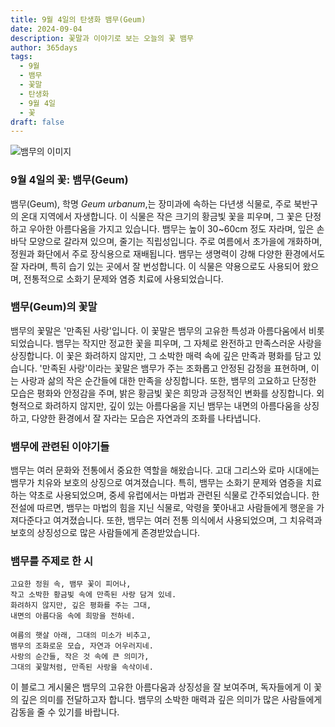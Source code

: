 ```yaml
---
title: 9월 4일의 탄생화 뱀무(Geum)
date: 2024-09-04
description: 꽃말과 이야기로 보는 오늘의 꽃 뱀무
author: 365days
tags:
  - 9월
  - 뱀무
  - 꽃말
  - 탄생화
  - 9월 4일
  - 꽃
draft: false
---
```


![뱀무의 이미지](https://cdn.pixabay.com/photo/2016/02/02/02/12/baemmu-1174683_640.jpg#center)


### 9월 4일의 꽃: 뱀무(Geum)

뱀무(Geum), 학명 *Geum urbanum*,는 장미과에 속하는 다년생 식물로, 주로 북반구의 온대 지역에서 자생합니다. 이 식물은 작은 크기의 황금빛 꽃을 피우며, 그 꽃은 단정하고 우아한 아름다움을 가지고 있습니다. 뱀무는 높이 30~60cm 정도 자라며, 잎은 손바닥 모양으로 갈라져 있으며, 줄기는 직립성입니다. 주로 여름에서 초가을에 개화하며, 정원과 화단에서 주로 장식용으로 재배됩니다. 뱀무는 생명력이 강해 다양한 환경에서도 잘 자라며, 특히 습기 있는 곳에서 잘 번성합니다. 이 식물은 약용으로도 사용되어 왔으며, 전통적으로 소화기 문제와 염증 치료에 사용되었습니다.

### 뱀무(Geum)의 꽃말

뱀무의 꽃말은 '만족된 사랑'입니다. 이 꽃말은 뱀무의 고유한 특성과 아름다움에서 비롯되었습니다. 뱀무는 작지만 정교한 꽃을 피우며, 그 자체로 완전하고 만족스러운 사랑을 상징합니다. 이 꽃은 화려하지 않지만, 그 소박한 매력 속에 깊은 만족과 평화를 담고 있습니다. '만족된 사랑'이라는 꽃말은 뱀무가 주는 조화롭고 안정된 감정을 표현하며, 이는 사랑과 삶의 작은 순간들에 대한 만족을 상징합니다. 또한, 뱀무의 고요하고 단정한 모습은 평화와 안정감을 주며, 밝은 황금빛 꽃은 희망과 긍정적인 변화를 상징합니다. 외형적으로 화려하지 않지만, 깊이 있는 아름다움을 지닌 뱀무는 내면의 아름다움을 상징하고, 다양한 환경에서 잘 자라는 모습은 자연과의 조화를 나타냅니다.

### 뱀무에 관련된 이야기들

뱀무는 여러 문화와 전통에서 중요한 역할을 해왔습니다. 고대 그리스와 로마 시대에는 뱀무가 치유와 보호의 상징으로 여겨졌습니다. 특히, 뱀무는 소화기 문제와 염증을 치료하는 약초로 사용되었으며, 중세 유럽에서는 마법과 관련된 식물로 간주되었습니다. 한 전설에 따르면, 뱀무는 마법의 힘을 지닌 식물로, 악령을 쫓아내고 사람들에게 행운을 가져다준다고 여겨졌습니다. 또한, 뱀무는 여러 전통 의식에서 사용되었으며, 그 치유력과 보호의 상징성으로 많은 사람들에게 존경받았습니다.

### 뱀무를 주제로 한 시

	고요한 정원 속, 뱀무 꽃이 피어나,
	작고 소박한 황금빛 속에 만족된 사랑 담겨 있네.
	화려하지 않지만, 깊은 평화를 주는 그대,
	내면의 아름다움 속에 희망을 전하네.
	
	여름의 햇살 아래, 그대의 미소가 비추고,
	뱀무의 조화로운 모습, 자연과 어우러지네.
	사랑의 순간들, 작은 것 속에 큰 의미가,
	그대의 꽃말처럼, 만족된 사랑을 속삭이네.

이 블로그 게시물은 뱀무의 고유한 아름다움과 상징성을 잘 보여주며, 독자들에게 이 꽃의 깊은 의미를 전달하고자 합니다. 뱀무의 소박한 매력과 깊은 의미가 많은 사람들에게 감동을 줄 수 있기를 바랍니다. 